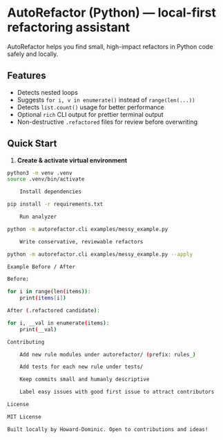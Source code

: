 # AutoRefactor (Python) — local-first refactoring assistant

AutoRefactor helps you find small, high-impact refactors in Python code safely and locally.

## Features
- Detects nested loops
- Suggests `for i, v in enumerate()` instead of `range(len(...))`
- Detects `list.count()` usage for better performance
- Optional `rich` CLI output for prettier terminal output
- Non-destructive `.refactored` files for review before overwriting

## Quick Start

1. **Create & activate virtual environment**

```bash
python3 -m venv .venv
source .venv/bin/activate

    Install dependencies

pip install -r requirements.txt

    Run analyzer

python -m autorefactor.cli examples/messy_example.py

    Write conservative, reviewable refactors

python -m autorefactor.cli examples/messy_example.py --apply

Example Before / After

Before:

for i in range(len(items)):
    print(items[i])

After (.refactored candidate):

for i, __val in enumerate(items):
    print(__val)

Contributing

    Add new rule modules under autorefactor/ (prefix: rules_)

    Add tests for each new rule under tests/

    Keep commits small and humanly descriptive

    Label easy issues with good first issue to attract contributors

License

MIT License

Built locally by Howard-Dominic. Open to contributions and ideas!

